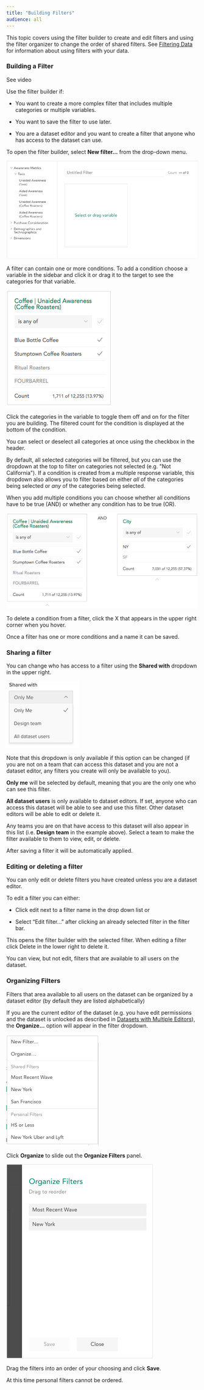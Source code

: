 ```yaml
---
title: "Building Filters"
audience: all
---
```


This topic covers using the filter builder to create and edit filters and using the filter organizer to change the order of shared filters. See [Filtering Data](crunch_filtering-data.html) for information about using filters with your data.

### Building a Filter

<a class="video" onclick="window.open('https://www.youtube.com/embed/2dJ1eQB-ugk?rel=0&amp;controls=0&amp;autoplay=1', '_blank', 'location=yes,height=650,width=1120,scrollbars=no,status=yes');">See video</a>

Use the filter builder if:

* You want to create a more complex filter that includes multiple categories or multiple variables.

* You want to save the filter to use later.

* You are a dataset editor and you want to create a filter that anyone who has access to the dataset can use.

To open the filter builder, select **New filter…** from the drop-down menu.

![](images/FilterBuilderEmpty.png)

A filter can contain one or more conditions. To add a condition choose a variable in the sidebar and click it or drag it to the target to see the categories for that variable.

![](images/FilterBuilderCondition.png)

Click the categories in the variable to toggle them off and on for the filter you are building. The filtered count for the condition is displayed at the bottom of the condition.

You can select or deselect all categories at once using the checkbox in the header.

By default, all selected categories will be filtered, but you can use the dropdown at the top to filter on categories not selected (e.g. "Not California"). If a condition is created from a multiple response variable, this dropdown also allows you to filter based on either *all* of the categories being selected or *any* of the categories being selected.

When you add multiple conditions you can choose whether all conditions have to be true (AND) or whether any condition has to be true (OR).

![](images/FilterBuilderComplexCondition.png)

To delete a condition from a filter, click the X that appears in the upper right corner when you hover.

Once a filter has one or more conditions and a name it can be saved.

### Sharing a filter
You can change who has access to a filter using the **Shared with** dropdown in the upper right.

![](images/share-filter.png)

Note that this dropdown is only available if this option can be changed (if you are not on a team that can access this dataset and you are not a dataset editor, any filters you create will only be available to you).

**Only me** will be selected by default, meaning that you are the only one who can see this filter. 

**All dataset users** is only available to dataset editors. If set, anyone who can access this dataset will be able to see and use this filter. Other dataset editors will be able to edit or delete it.

Any teams you are on that have access to this dataset will also appear in this list (i.e. **Design team** in the example above). Select a team to make the filter available to them to view, edit, or delete.

After saving a filter it will be automatically applied.

### Editing or deleting a filter

You can only edit or delete filters you have created unless you are a dataset editor.

To edit a filter you can either:

  * Click edit next to a filter name in the drop down list or

  * Select “Edit filter…” after clicking an already selected filter in the filter bar.

This opens the filter builder with the selected filter. When editing a filter click Delete in the lower right to delete it.

You can view, but not edit, filters that are available to all users on the dataset.

### Organizing Filters

Filters that area available to all users on the dataset can be organized by a dataset editor (by default they are listed alphabetically)

If you are the current editor of the dataset (e.g. you have edit permissions and the dataset is unlocked as described in [Datasets with Multiple Editors](crunch_multiple-editors.html)), the **Organize...** option will appear in the filter dropdown.

![](images/FilterOrgDropdown.png)

Click **Organize** to slide out the **Organize Filters** panel.

![](images/FilterOrgPanel.png)

Drag the filters into an order of your choosing and click **Save**.

At this time personal filters cannot be ordered.
